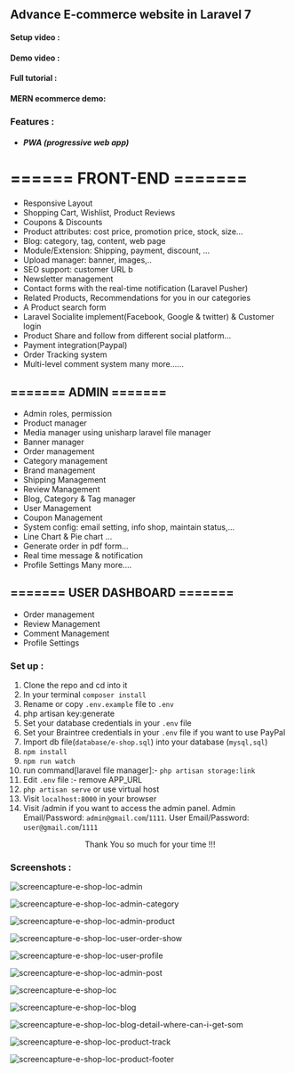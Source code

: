 ## Advance E-commerce website in  Laravel 7


#### Setup video : 

#### Demo video :

#### Full tutorial :

#### MERN ecommerce demo:

### Features :
- ##### PWA (progressive web app)
# ====== FRONT-END =======

- Responsive Layout
- Shopping Cart, Wishlist, Product Reviews
- Coupons & Discounts
- Product attributes: cost price, promotion price, stock, size...
- Blog: category, tag, content, web page 
- Module/Extension: Shipping, payment, discount, ...
- Upload manager: banner, images,..
- SEO support: customer URL b
- Newsletter management
- Contact forms with the real-time notification (Laravel Pusher)
- Related Products, Recommendations for you in our categories
- A Product search form
- Laravel Socialite implement(Facebook, Google & twitter) & Customer login
- Product Share and follow from different social platform...
- Payment integration(Paypal)
- Order Tracking system
- Multi-level comment system
many more......

## ======= ADMIN =======

- Admin roles, permission
- Product manager
- Media manager using unisharp laravel file manager
- Banner manager
- Order management
- Category management
- Brand management
- Shipping Management
- Review Management
- Blog, Category & Tag manager
- User Management
- Coupon Management
- System config: email setting, info shop, maintain status,...
- Line Chart & Pie chart ...
- Generate order in pdf form...
- Real time message & notification
- Profile Settings
Many more....


## ======= USER DASHBOARD =======


- Order management
- Review Management
- Comment Management
- Profile Settings

### Set up :

1. Clone the repo and cd into it
2. In your terminal ```composer install```
3. Rename or copy ```.env.example``` file to ``.env``
4. php artisan key:generate
5. Set your database credentials in your ```.env``` file
6. Set your Braintree credentials in your ```.env``` file if you want to use PayPal
7. Import db file(```database/e-shop.sql```) into your database (```mysql,sql```)
8. ```npm install```
9. ```npm run watch```
10. run command[laravel file manager]:-  ```php artisan storage:link```
11. Edit ```.env``` file :- remove APP_URL
10. ```php artisan serve``` or use virtual host
11. Visit ```localhost:8000``` in your browser
12. Visit /admin if you want to access the admin panel. Admin Email/Password: ```admin@gmail.com```/```1111```. User Email/Password: ```user@gmail.com```/```1111```

<p style="text-align:center">Thank You so much for your time !!!</p>


### Screenshots :
![screencapture-e-shop-loc-admin](https://github.com/parvezkhanats/Advance-Ecommerce-in-laravel-7-master/blob/master/screenshots/screencapture-e-shop-loc-admin.png)

![screencapture-e-shop-loc-admin-category](https://github.com/parvezkhanats/Advance-Ecommerce-in-laravel-7-master/blob/master/screenshots/screencapture-e-shop-loc-admin-category.png)

![screencapture-e-shop-loc-admin-product](https://github.com/parvezkhanats/Advance-Ecommerce-in-laravel-7-master/blob/master/screenshots/screencapture-e-shop-loc-admin-product.png)

![screencapture-e-shop-loc-user-order-show](https://github.com/parvezkhanats/Advance-Ecommerce-in-laravel-7-master/blob/master/screenshots/screencapture-e-shop-loc-user-order-show.png)

![screencapture-e-shop-loc-user-profile](https://github.com/parvezkhanats/Advance-Ecommerce-in-laravel-7-master/blob/master/screenshots/screencapture-e-shop-loc-user-profile.png)

![screencapture-e-shop-loc-admin-post](https://github.com/parvezkhanats/Advance-Ecommerce-in-laravel-7-master/blob/master/screenshots/screencapture-e-shop-loc-admin-post.png)

![screencapture-e-shop-loc](https://github.com/parvezkhanats/Advance-Ecommerce-in-laravel-7-master/blob/master/screenshots/screencapture-e-shop-loc.png)

![screencapture-e-shop-loc-blog](https://github.com/parvezkhanats/Advance-Ecommerce-in-laravel-7-master/blob/master/screenshots/screencapture-e-shop-loc-blog.png)

![screencapture-e-shop-loc-blog-detail-where-can-i-get-som](https://github.com/parvezkhanats/Advance-Ecommerce-in-laravel-7-master/blob/master/screenshots/screencapture-e-shop-loc-blog-detail-where-can-i-get-some.png)

![screencapture-e-shop-loc-product-track](https://github.com/parvezkhanats/Advance-Ecommerce-in-laravel-7-master/blob/master/screenshots/screencapture-e-shop-loc-product-track.png)

![screencapture-e-shop-loc-product-footer](https://github.com/parvezkhanats/Advance-Ecommerce-in-laravel-7-master/blob/master/screenshots/screencapture-e-shop-loc-product-footer.png)



